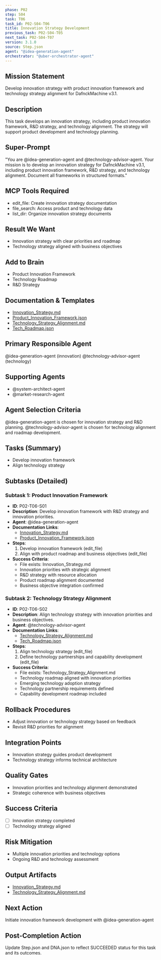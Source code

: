 ```yaml
---
phase: P02
step: S04
task: T06
task_id: P02-S04-T06
title: Innovation Strategy Development
previous_task: P02-S04-T05
next_task: P02-S04-T07
version: 3.1.0
source: Step.json
agent: "@idea-generation-agent"
orchestrator: "@uber-orchestrator-agent"
---
```


## Mission Statement
Develop innovation strategy with product innovation framework and technology strategy alignment for DafnckMachine v3.1.

## Description
This task develops an innovation strategy, including product innovation framework, R&D strategy, and technology alignment. The strategy will support product development and technology planning.

## Super-Prompt
"You are @idea-generation-agent and @technology-advisor-agent. Your mission is to develop an innovation strategy for DafnckMachine v3.1, including product innovation framework, R&D strategy, and technology alignment. Document all frameworks in structured formats."

## MCP Tools Required
- edit_file: Create innovation strategy documentation
- file_search: Access product and technology data
- list_dir: Organize innovation strategy documents

## Result We Want
- Innovation strategy with clear priorities and roadmap
- Technology strategy aligned with business objectives

## Add to Brain
- Product Innovation Framework
- Technology Roadmap
- R&D Strategy

## Documentation & Templates
- [Innovation_Strategy.md](mdc:01_Machine/04_Documentation/Doc/Phase_2/04_Business_Strategy/Innovation_Strategy.md)
- [Product_Innovation_Framework.json](mdc:01_Machine/04_Documentation/Doc/Phase_2/04_Business_Strategy/Product_Innovation_Framework.json)
- [Technology_Strategy_Alignment.md](mdc:01_Machine/04_Documentation/Doc/Phase_2/04_Business_Strategy/Technology_Strategy_Alignment.md)
- [Tech_Roadmap.json](mdc:01_Machine/04_Documentation/Doc/Phase_2/04_Business_Strategy/Tech_Roadmap.json)

## Primary Responsible Agent
@idea-generation-agent (innovation)
@technology-advisor-agent (technology)

## Supporting Agents
- @system-architect-agent
- @market-research-agent

## Agent Selection Criteria
@idea-generation-agent is chosen for innovation strategy and R&D planning. @technology-advisor-agent is chosen for technology alignment and roadmap development.

## Tasks (Summary)
- Develop innovation framework
- Align technology strategy

## Subtasks (Detailed)
### Subtask 1: Product Innovation Framework
- **ID**: P02-T06-S01
- **Description**: Develop innovation framework with R&D strategy and innovation priorities.
- **Agent**: @idea-generation-agent
- **Documentation Links**:
  - [Innovation_Strategy.md](mdc:01_Machine/04_Documentation/Doc/Phase_2/04_Business_Strategy/Innovation_Strategy.md)
  - [Product_Innovation_Framework.json](mdc:01_Machine/04_Documentation/Doc/Phase_2/04_Business_Strategy/Product_Innovation_Framework.json)
- **Steps**:
  1. Develop innovation framework (edit_file)
  2. Align with product roadmap and business objectives (edit_file)
- **Success Criteria**:
  - File exists: Innovation_Strategy.md
  - Innovation priorities with strategic alignment
  - R&D strategy with resource allocation
  - Product roadmap alignment documented
  - Business objective integration confirmed

### Subtask 2: Technology Strategy Alignment
- **ID**: P02-T06-S02
- **Description**: Align technology strategy with innovation priorities and business objectives.
- **Agent**: @technology-advisor-agent
- **Documentation Links**:
  - [Technology_Strategy_Alignment.md](mdc:01_Machine/04_Documentation/Doc/Phase_2/04_Business_Strategy/Technology_Strategy_Alignment.md)
  - [Tech_Roadmap.json](mdc:01_Machine/04_Documentation/Doc/Phase_2/04_Business_Strategy/Tech_Roadmap.json)
- **Steps**:
  1. Align technology strategy (edit_file)
  2. Define technology partnerships and capability development (edit_file)
- **Success Criteria**:
  - File exists: Technology_Strategy_Alignment.md
  - Technology roadmap aligned with innovation priorities
  - Emerging technology adoption strategy
  - Technology partnership requirements defined
  - Capability development roadmap included

## Rollback Procedures
- Adjust innovation or technology strategy based on feedback
- Revisit R&D priorities for alignment

## Integration Points
- Innovation strategy guides product development
- Technology strategy informs technical architecture

## Quality Gates
- Innovation priorities and technology alignment demonstrated
- Strategic coherence with business objectives

## Success Criteria
- [ ] Innovation strategy completed
- [ ] Technology strategy aligned

## Risk Mitigation
- Multiple innovation priorities and technology options
- Ongoing R&D and technology assessment

## Output Artifacts
- [Innovation_Strategy.md](mdc:01_Machine/04_Documentation/vision/Phase_2/04_Business_Strategy/Innovation_Strategy.md)
- [Technology_Strategy_Alignment.md](mdc:01_Machine/04_Documentation/vision/Phase_2/04_Business_Strategy/Technology_Strategy_Alignment.md)

## Next Action
Initiate innovation framework development with @idea-generation-agent

## Post-Completion Action
Update Step.json and DNA.json to reflect SUCCEEDED status for this task and its outcomes. 
